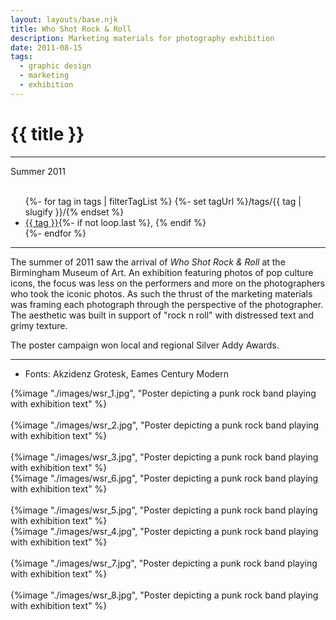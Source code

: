 ```yaml
---
layout: layouts/base.njk
title: Who Shot Rock & Roll
description: Marketing materials for photography exhibition
date: 2011-08-15
tags:
  - graphic design
  - marketing
  - exhibition
---
```


<div class="container">
	<div class="row">
		<div class="col-12 col-12-md col-4-lg">
			<h1>{{ title }}</h1>
			<hr>
			<time>Summer 2011</time>
			</br></br>
			<ul class="post-metadata">
				{%- for tag in tags | filterTagList %}
				{%- set tagUrl %}/tags/{{ tag | slugify }}/{% endset %}
				<li><a href="{{ tagUrl }}" class="post-tag">{{ tag }}</a>{%- if not loop.last %}, {% endif %}</li>
				{%- endfor %}
			</ul>
            <hr>
			<p>The summer of 2011 saw the arrival of <em>Who Shot Rock & Roll</em> at the Birmingham Museum of Art. An exhibition featuring photos of pop culture icons, the focus was less on the performers and more on the photographers who took the iconic photos. As such the thrust of the marketing materials was framing each photograph through the perspective of the photographer. The aesthetic was built in support of "rock n roll" with distressed text and grimy texture.</p>
            <p>The poster campaign won local and regional Silver Addy Awards.</P>
            <hr>
            <ul class="post-metadata">
                <li>Fonts: Akzidenz Grotesk, Eames Century Modern</li>
            </ul>
		</div>
        <div class="col-12 col-12-md col-1-lg"></div>
        <div class="col-12 col-12-md col-6-lg">
			{%image "./images/wsr_1.jpg", "Poster depicting a punk rock band playing with exhibition text" %}
		</div>
        <div class="col-12 col-12-md col-1-lg"></div>
	</div>
    </br>
    <div class="row">
        <div class="col-12 col-12-md col-1-lg"></div>
        <div class="col">
            {%image "./images/wsr_2.jpg", "Poster depicting a punk rock band playing with exhibition text" %}
        </br>
        </br>               
            {%image "./images/wsr_3.jpg", "Poster depicting a punk rock band playing with exhibition text" %}
        </div>
        <div class="col">
            {%image "./images/wsr_6.jpg", "Poster depicting a punk rock band playing with exhibition text" %} 
        </br>
        </br>
            {%image "./images/wsr_5.jpg", "Poster depicting a punk rock band playing with exhibition text" %}
        </div>
        <div class="col">
            {%image "./images/wsr_4.jpg", "Poster depicting a punk rock band playing with exhibition text" %}
        </br>
        </br>
            {%image "./images/wsr_7.jpg", "Poster depicting a punk rock band playing with exhibition text" %} 
        </br>
        </br>
            {%image "./images/wsr_8.jpg", "Poster depicting a punk rock band playing with exhibition text" %} 
        </div>
        <div class="col-12 col-12-md col-1-lg"></div>
    </div>
</div>